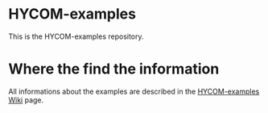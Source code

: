 # HYCOM-examples

This is the HYCOM-examples repository.

# Where the find the information

All informations about the examples are described in the [HYCOM-examples Wiki](https://github.com/HYCOM/HYCOM-examples/wiki) page. 
